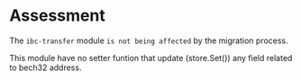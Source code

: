 # Assessment

The `ibc-transfer` module `is not being affected` by the migration process.

This module have no setter funtion that update (store.Set()) any field related to bech32 address.